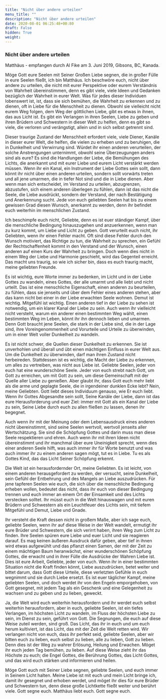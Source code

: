 ```yaml
---
title: "Nicht über andere urteilen"
menu_title: ""
description: "Nicht über andere urteilen"
date: 2020-08-01 06:25:48+00:80
draft: False
hidden: True
weight:
---
```

### Nicht über andere urteilen

Matthäus - empfangen durch Al Fike am 3. Juni 2019, Gibsons, BC, Kanada.

Möge Gott eure Seelen mit Seiner Großen Liebe segnen, die in großer Fülle in eure Seelen fließt, ich bin Matthäus. Ich beschwöre euch, nicht über andere zu urteilen, die nicht mit eurer Perspektive oder eurem Verständnis von Wahrheit übereinstimmen, denn es gibt viele, viele Ideen und Gedanken bezüglich der Wahrheit in eurer Welt. Was für jedes dieser Individuen lobenswert ist, ist, dass sie sich bemühen, die Wahrheit zu erkennen und zu dienen, oft in Liebe für die Menschheit zu dienen. Obwohl sie vielleicht nicht eurem Weg folgen, dem Weg der göttlichen Liebe, gibt es etwas in ihnen, das aus Licht ist. Es gibt ein Verlangen in ihren Seelen, Liebe zu geben und ihren Brüdern und Schwestern in dieser Welt zu helfen, denn es gibt so viele, die verloren und verängstigt, allein und in sich selbst getrennt sind.

Dieser traurige Zustand der Menschheit erfordert viele, viele Diener, Kanäle in dieser eurer Welt, die helfen, die vielen zu erheben und zu beruhigen, die in Dunkelheit und Verwirrung sind. Würdet ihr einen anderen verurteilen, der solche Anstrengungen unternimmt, obwohl seine Überzeugungen anders sind als eure? Es sind die Handlungen der Liebe, die Bemühungen des Lichts, die anerkannt und mit eurer Liebe und eurem Licht verstärkt werden müssen. Wenn ihr ein Kanal, ein Instrument der Liebe Gottes sein sollt, dann könnt ihr nicht über einen anderen urteilen, sondern sollt vorwärts treten und all jene umarmen, die in tiefer Not sind und die in Liebe dienen. Aber wenn man sich entscheidet, im Verstand zu urteilen, abzugrenzen, abzustufen, sich einem anderen überlegen zu fühlen, dann ist das nicht die Seele, die Liebe ausdrückt, sondern der Verstand, der nach Bestätigung und Anerkennung sucht. Jede von euch geliebten Seelen hat bis zu einem gewissen Grad diesen Wunsch, anerkannt zu werden, denn ihr befindet euch weiterhin im menschlichen Zustand.

Ich beschimpfe euch nicht, Geliebte, denn es ist euer ständiger Kampf, über die menschliche Bedingung hinauszugehen und anzuerkennen, wenn man zu kurz kommt, um Liebe und Licht zu geben. Gott verurteilt euch nicht, ihr Geliebten, wenn ihr einen Fehler macht. Oft sind diese Fehler durch den Wunsch motiviert, das Richtige zu tun, die Wahrheit zu sprechen, ein Gefühl der Rechtschaffenheit kommt in den Verstand und der Wunsch, einen anderen auf einen Kurs der Wahrheit zu bringen. Doch wenn dies nicht in einem Weg der Liebe und Harmonie geschieht, wird das Gegenteil erreicht. Das macht uns traurig, so wie ich sicher bin, dass es euch traurig macht, meine geliebten Freunde.

Es ist wichtig, eure Worte immer zu bedenken, im Licht und in der Liebe Gottes zu wandeln, eines Gottes, der alle umarmt und alle liebt und nicht urteilt. Das ist eine menschliche Eigenschaft, einen anderen zu beurteilen, zu fühlen, dass sie jenseits und über dem Fehler eines anderen stehen, aber das kann nicht bei einer in der Liebe erwachten Seele wohnen. Demut ist wichtig. Mitgefühl ist wichtig. Einen anderen tief in der Liebe zu sehen ist notwendig, um ein klarer Kanal der Liebe zu sein. Auch wenn ihr vielleicht nicht versteht, warum ein anderer einen bestimmten Weg wählt, einen bestimmten Weg im Leben, könnt ihr ihn dennoch lieben und umarmen. Denn Gott braucht jene Seelen, die stark in der Liebe sind, die in der Lage sind, ihre Voreingenommenheit und Vorurteile und Urteile zu überwinden, um in einer Welt voller Dunkelheit zu wandeln.

Es ist nicht schwer, die Quellen dieser Dunkelheit zu erkennen. Sie ist unverhohlen und überall und übt einen mächtigen Einfluss in eurer Welt aus. Um die Dunkelheit zu überwinden, darf man ihren Zustand nicht herbeireden. Stattdessen ist es wichtig, die Macht der Liebe zu erkennen, um alles zu vertreiben, was nicht aus Liebe ist. Geliebte Seelen, jeder von euch hat eine wunderschöne Seele. Jeder von euch strebt nach Gott, um Gott zu erreichen, um mit Gott zu sein, um diese Gemeinschaft mit der Quelle aller Liebe zu genießen. Aber glaubt ihr, dass Gott euch mehr liebt als die arme und geplagte Seele, die in irgendeiner dunklen Ecke lebt? Nein, meine Geliebten. Gott liebt dieses Individuum genauso, wie Er euch liebt. Wenn ihr Gottes Abgesandte sein sollt, Seine Kanäle der Liebe, dann ist das eure Herausforderung und euer Ziel: immer mit Gott als ein Kanal der Liebe zu sein, Seine Liebe durch euch zu allen fließen zu lassen, denen ihr begegnet.

Auch wenn ihr mit der Meinung oder dem Lebensausdruck eines anderen nicht übereinstimmt, sind seine Seelen wertvoll, wertvoll jenseits aller Wertschätzung. Sie sind die Schöpfung Gottes und darin muss man diese Seele respektieren und ehren. Auch wenn ihr mit ihren Ideen nicht übereinstimmt und ihr manchmal über eure Uneinigkeit sprecht, wenn dies einer anderen Seele hilft, was auch immer ihr für Worte benutzt und was auch immer ihr zu einem anderen sagen mögt, tut es in Liebe. Tu es als Gottes Kind, das das Licht Seiner Schöpfung erkennt.

Die Welt ist ein herausfordernder Ort, meine Geliebten. Es ist leicht, von einem anderen herausgefordert zu werden, der versucht, seine Dunkelheit, sein Gefühl der Entbehrung und des Mangels an Liebe auszudrücken. Für jene tapferen Seelen wie euch, die sich über die menschliche Bedingung erheben wollen, bedeutet das nicht, dass ihr euch von dieser Bedingung trennen und euch immer an einem Ort der Einsamkeit und des Lichts verstecken solltet. Ihr müsst euch in die Welt hinauswagen und mit euren Brüdern und Schwestern als ein Leuchtfeuer des Lichts sein, mit tiefem Mitgefühl und Demut, Liebe und Gnade.

Ihr versteht die Kraft dessen nicht in großem Maße, aber ich sage euch, geliebte Seelen, wenn ihr auf diese Weise in der Welt wandelt, ermutigt ihr eure Brüder und Schwestern, die sich verirrt haben, ihren Weg zum Licht zu finden. Ihre Seelen spüren eure Liebe und euer Licht und sie reagieren darauf. Es mag keinen äußeren Ausdruck dafür geben, aber tief in ihnen wird etwas aufgewühlt und das pflanzt einen Samen, der mit der Zeit zu einem mächtigen Baum heranwächst, einer wunderschönen Schöpfung Gottes, die erwacht und in ihrer Fülle die Ausdrücke der Wahren Liebe ist. Dies ist eure Arbeit, Geliebte, jeder von euch. Wenn ihr in einer bestimmten Situation nicht die Kraft finden könnt, Liebe auszudrücken, betet weiter und bittet darum, dass Gott diese Urteile, diese verletzten Gefühle in euch wegnimmt und sie durch Liebe ersetzt. Es ist euer täglicher Kampf, meine geliebten Seelen, und doch werdet ihr von den Engeln emporgehoben, von Gott gesegnet, mit jedem Tag als ein Geschenk und eine Gelegenheit zu wachsen und zu geben und zu lieben, geweckt.

Ja, die Welt wird euch weiterhin herausfordern und ihr werdet euch selbst weiterhin herausfordern, aber in euch, geliebte Seelen, ist ein tiefes Verlangen, im höchsten Licht zu wandeln, im Fluss der höchsten Liebe zu sein, im Dienst zu sein, geführt von Gott. Die Segnungen, die euch auf diese Weise zuteil werden, sind groß. Das Licht, das ihr in euch und um euch herum kultiviert, ist das Licht, das mit der Zeit die Welt retten wird. Wir verlangen nicht von euch, dass ihr perfekt seid, geliebte Seelen, aber wir bitten euch zu lieben, euch selbst zu lieben, alle zu lieben, Gott zu lieben. Denn dies ist der Weg zu wahrer Erlösung, Heilung und Erwachen. Möget ihr euch jeden Tag bemühen, zu lieben. Auf diese Weise zieht ihr das Höchste zu euch; die Engel Gottes, die Berührung Gottes, das Licht Gottes, und das wird euch stärken und informieren und heilen.

Möge Gott euch mit Seiner Liebe segnen, geliebte Seelen, und euch immer in Seinem Licht halten. Meine Liebe ist mit euch und mein Licht bringe ich, damit ihr gesegnet und erhoben werdet, und möget ihr dies für eure Brüder und Schwestern tun, denn diese große Lichtkette fließt weiter und berührt viele. Gott segne euch. Matthäus liebt euch. Gott segne euch.
